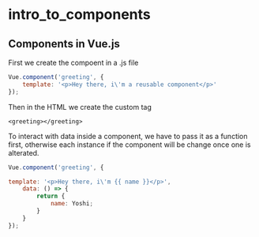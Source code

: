 # intro_to_components

## Components in Vue.js

First we create the compoent in a .js file

```js
Vue.component('greeting', {
    template: '<p>Hey there, i\'m a reusable component</p>'
});
```

Then in the HTML we create the custom tag

`<greeting></greeting>`

To interact with data inside a component, we have to pass it as a function first, otherwise each instance if the component will be change once one is alterated.

```js
Vue.component('greeting', {

template: '<p>Hey there, i\'m {{ name }}</p>',
    data: () => {
        return {
            name: Yoshi;
        }
    }
});
```
